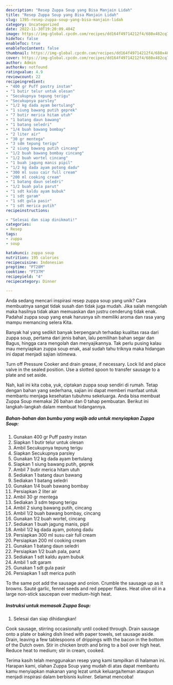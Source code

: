 ```yaml
---
description: "Resep Zuppa Soup yang Bisa Manjain Lidah"
title: "Resep Zuppa Soup yang Bisa Manjain Lidah"
slug: 1395-resep-zuppa-soup-yang-bisa-manjain-lidah
category: Uncategorized
date: 2022-11-30T19:20:09.404Z
image: https://img-global.cpcdn.com/recipes/dd164f49714212f4/680x482cq70/zuppa-soup-foto-resep-utama.jpg
hideToc: false
enableToc: true
enableTocContent: false
thumbnail: https://img-global.cpcdn.com/recipes/dd164f49714212f4/680x482cq70/zuppa-soup-foto-resep-utama.jpg
cover: https://img-global.cpcdn.com/recipes/dd164f49714212f4/680x482cq70/zuppa-soup-foto-resep-utama.jpg
author: Admin
authorAv: notfound
ratingvalue: 4.9
reviewcount: 22
recipeingredient:
- "400 gr Puff pastry instan"
- "1 butir telur untuk olesan"
- "Secukupnya tepung terigu"
- "Secukupnya parsley"
- "1/2 kg dada ayam bertulang"
- "1 siung bawang putih geprek"
- "7 butir merica hitam utuh"
- "1 batang daun bawang"
- "1 batang seledri"
- "1/4 buah bawang bombay"
- "2 liter air"
- "30 gr mentega"
- "3 sdm tepung terigu"
- "2 siung bawang putih cincang"
- "1/2 buah bawang bombay cincang"
- "1/2 buah wortel cincang"
- "1 buah jagung manis pipil"
- "1/2 kg dada ayam potong dadu"
- "300 ml susu cair full cream"
- "200 ml cooking cream"
- "1 batang daun seledri"
- "1/2 buah pala parut"
- "1 sdt kaldu ayam bubuk"
- "1 sdt garam"
- "1 sdt gula pasir"
- "1 sdt merica putih"
recipeinstructions:

- "Selesai dan siap dinikmati!"
categories:
- Resep
tags:
- zuppa
- soup

katakunci: zuppa soup 
nutrition: 195 calories
recipecuisine: Indonesian
preptime: "PT28M"
cooktime: "PT37M"
recipeyield: "4"
recipecategory: Dinner

---
```





Anda sedang mencari inspirasi resep zuppa soup yang unik? Cara membuatnya sangat tidak susah dan tidak juga mudah. Jika salah mengolah maka hasilnya tidak akan memuaskan dan justru cenderung tidak enak. Padahal zuppa soup yang enak harusnya sih memiliki aroma dan rasa yang mampu memancing selera Kita.





Banyak hal yang sedikit banyak berpengaruh terhadap kualitas rasa dari zuppa soup, pertama dari jenis bahan, lalu pemilihan bahan segar dan Bagus, hingga cara mengolah dan menyajikannya. Tak perlu pusing kalau mau menyiapkan zuppa soup enak,      asal sudah tahu triknya maka hidangan ini dapat menjadi sajian istimewa.














Turn off Pressure Cooker and drain grease, if necessary. Lock lid and place valve in the sealed position. Use a slotted spoon to transfer sausage to a plate and set aside.






Nah, kali ini kita coba, yuk, ciptakan zuppa soup sendiri di rumah. Tetap dengan bahan yang sederhana, sajian ini dapat memberi manfaat untuk membantu menjaga kesehatan tubuhmu sekeluarga. Anda bisa membuat Zuppa Soup memakai 26 bahan dan 0 tahap pembuatan. Berikut ini langkah-langkah dalam membuat hidangannya.

<!--inarticleads1-->

##### Bahan-bahan dan bumbu yang wajib ada untuk menyiapkan Zuppa Soup:

1. Gunakan 400 gr Puff pastry instan
1. Siapkan 1 butir telur untuk olesan
1. Ambil Secukupnya tepung terigu
1. Siapkan Secukupnya parsley
1. Gunakan 1/2 kg dada ayam bertulang
1. Siapkan 1 siung bawang putih, geprek
1. Ambil 7 butir merica hitam utuh
1. Sediakan 1 batang daun bawang
1. Sediakan 1 batang seledri
1. Gunakan 1/4 buah bawang bombay
1. Persiapkan 2 liter air
1. Ambil 30 gr mentega
1. Sediakan 3 sdm tepung terigu
1. Ambil 2 siung bawang putih, cincang
1. Ambil 1/2 buah bawang bombay, cincang
1. Gunakan 1/2 buah wortel, cincang
1. Sediakan 1 buah jagung manis, pipil
1. Ambil 1/2 kg dada ayam, potong dadu
1. Persiapkan 300 ml susu cair full cream
1. Persiapkan 200 ml cooking cream
1. Gunakan 1 batang daun seledri
1. Persiapkan 1/2 buah pala, parut
1. Sediakan 1 sdt kaldu ayam bubuk
1. Ambil 1 sdt garam
1. Gunakan 1 sdt gula pasir
1. Persiapkan 1 sdt merica putih


To the same pot add the sausage and onion. Crumble the sausage up as it browns. Sauté garlic, fennel seeds and red pepper flakes. Heat olive oil in a large non-stick saucepan over medium-high heat. 

<!--inarticleads2-->

##### Instruksi untuk memasak Zuppa Soup:


1. Selesai dan siap dihidangkan!

Cook sausage, stirring occasionally until cooked through. Drain sausage onto a plate or baking dish lined with paper towels, set sausage aside. Drain, leaving a few tablespoons of drippings with the bacon in the bottom of the Dutch oven. Stir in chicken broth and bring to a boil over high heat. Reduce heat to medium; stir in cream, cooked. 

Terima kasih telah menggunakan resep yang kami tampilkan di halaman ini. Harapan kami, olahan Zuppa Soup yang mudah di atas dapat membantu kamu menyiapkan makanan yang lezat untuk keluarga/teman ataupun menjadi inspirasi dalam berbisnis kuliner. Selamat mencoba!

